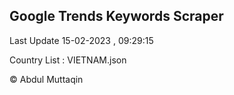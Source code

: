 

## Google Trends Keywords Scraper 
 
Last Update 15-02-2023 , 09:29:15

Country List :
VIETNAM.json



© Abdul Muttaqin 
